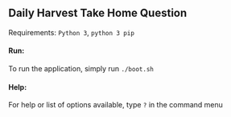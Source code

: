 ## Daily Harvest Take Home Question

Requirements: `Python 3`, `python 3 pip`

#### Run: 
To run the application, simply run
`./boot.sh`

#### Help:
For help or list of options available, type `?` in the command menu